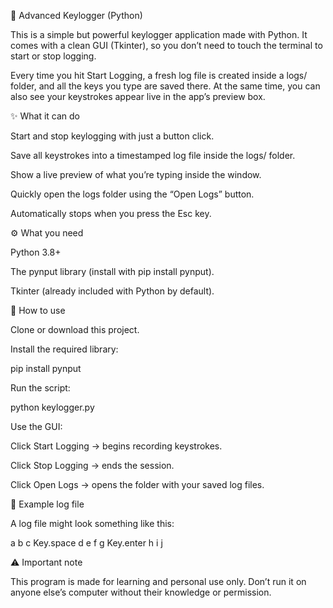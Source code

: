 🔑 Advanced Keylogger (Python)

This is a simple but powerful keylogger application made with Python.
It comes with a clean GUI (Tkinter), so you don’t need to touch the terminal to start or stop logging.

Every time you hit Start Logging, a fresh log file is created inside a logs/ folder, and all the keys you type are saved there.
At the same time, you can also see your keystrokes appear live in the app’s preview box.

✨ What it can do

Start and stop keylogging with just a button click.

Save all keystrokes into a timestamped log file inside the logs/ folder.

Show a live preview of what you’re typing inside the window.

Quickly open the logs folder using the “Open Logs” button.

Automatically stops when you press the Esc key.

⚙️ What you need

Python 3.8+

The pynput library (install with pip install pynput).

Tkinter (already included with Python by default).

🚀 How to use

Clone or download this project.

Install the required library:

pip install pynput


Run the script:

python keylogger.py


Use the GUI:

Click Start Logging → begins recording keystrokes.

Click Stop Logging → ends the session.

Click Open Logs → opens the folder with your saved log files.

📝 Example log file

A log file might look something like this:

a b c Key.space d e f g
Key.enter h i j

⚠️ Important note

This program is made for learning and personal use only.
Don’t run it on anyone else’s computer without their knowledge or permission.